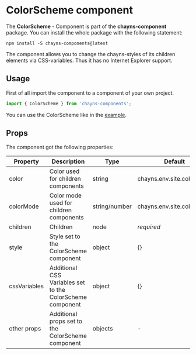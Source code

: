# ColorScheme component

The **ColorScheme** - Component is part of the **chayns-component** package. You
can install the whole package with the following statement:

    npm install -S chayns-components@latest

The component allows you to change the chayns-styles of its children elements
via CSS-variables. Thus it has no Internet Explorer support.

## Usage

First of all import the component to a component of your own project.

```jsx harmony
import { ColorScheme } from 'chayns-components';
```

You can use the ColorScheme like in the
[example](https://github.com/TobitSoftware/chayns-components/blob/master/examples/react-chayns-color_scheme/Example.jsx).

## Props

The component got the following properties:

| Property     | Description                                               | Type          | Default                   |
| ------------ | --------------------------------------------------------- | ------------- | ------------------------- |
| color        | Color used for children components                        | string        | chayns.env.site.color     |
| colorMode    | Color mode used for children components                   | string/number | chayns.env.site.colorMode |
| children     | Children                                                  | node          | _required_                |
| style        | Style set to the ColorScheme component                    | object        | {}                        |
| cssVariables | Additional CSS Variables set to the ColorScheme component | object        | {}                        |
| other props  | Additional props set to the ColorScheme component         | objects       | -                         |
